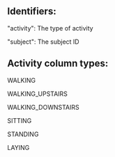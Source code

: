 ## **Identifiers:**

"activity": The type of activity

"subject": The subject ID

## **Activity column types:**

WALKING

WALKING_UPSTAIRS

WALKING_DOWNSTAIRS

SITTING

STANDING

LAYING
